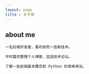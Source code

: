 ```yaml
---
layout: page
title : 关于我
---
```


## about me

```
一名后端开发者，喜欢研究一些新技术。

平时喜欢整理个人博客，逛逛技术论坛。

了解一些前端基本概念和 Python 的简单用法。

```



